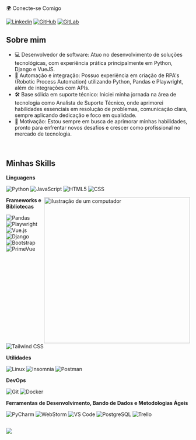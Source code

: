 🌍 Conecte-se Comigo

[![Linkedin](https://img.shields.io/badge/-LinkedIn-0077B5?style=flat-square&logo=Linkedin&logoColor=white&link=https://www.linkedin.com/in/allan-dimis-tabalipa/)](https://www.linkedin.com/in/allan-dimis-tabalipa/) 
[![GitHub](https://img.shields.io/badge/-GitHub-333333?style=flat&logo=github)](https://github.com/allandimis)
[![GitLab](https://img.shields.io/badge/-GitLab-333333?style=flat&logo=gitlab&logoColor=FCA121)](https://gitlab.com/allandimis)

## Sobre mim

- 💻 Desenvolvedor de software: Atuo no desenvolvimento de soluções tecnológicas, com experiência prática principalmente em Python, Django e VueJS.
- 🤖 Automação e integração: Possuo experiência em criação de RPA's (Robotic Process Automation) utilizando Python, Pandas e Playwright, além de integrações com APIs.
- 🛠️ Base sólida em suporte técnico: Iniciei minha jornada na área de tecnologia como Analista de Suporte Técnico, onde aprimorei habilidades essenciais em resolução de problemas, comunicação clara, sempre aplicando dedicação e foco em qualidade.
- 🚀 Motivação: Estou sempre em busca de aprimorar minhas habilidades, pronto para enfrentar novos desafios e crescer como profissional no mercado de tecnologia.


  
</br>

## Minhas Skills

**Linguagens**

![Python](https://img.shields.io/badge/-Python-333333?style=flat&logo=python&logoColor=3776AB)
![JavaScript](https://img.shields.io/badge/-JavaScript-333333?style=flat&logo=javascript)
![HTML5](https://img.shields.io/badge/-HTML5-333333?style=flat&logo=HTML5)
![CSS](https://img.shields.io/badge/-CSS-333333?style=flat&logo=CSS3&logoColor=1572B6)

<img src="https://raw.githubusercontent.com/MicaelliMedeiros/micaellimedeiros/master/image/computer-illustration.png" alt="ilustração de um computador" min-width="400px" max-width="400px" width="400px" align="right">


**Frameworks e Bibliotecas**

![Pandas](https://img.shields.io/badge/-Pandas-333333?style=flat&logo=pandas&logoColor=150458)
![Playwright](https://img.shields.io/badge/-Playwright-333333?style=flat&logo=playwright&logoColor=green)
![Vue.js](https://img.shields.io/badge/-Vue.js-333333?style=flat&logo=vue.js&logoColor=4FC08D)
![Django](https://img.shields.io/badge/-Django-333333?style=flat&logo=django&logoColor=092E20)
![Bootstrap](https://img.shields.io/badge/-Bootstrap-333333?style=flat&logo=bootstrap&logoColor=7952B3)
![PrimeVue](https://img.shields.io/badge/-PrimeVue-333333?style=flat&logo=vue.js&logoColor=4FC08D)
![Tailwind CSS](https://img.shields.io/badge/-Tailwind%20CSS-333333?style=flat&logo=tailwind-css&logoColor=06B6D4)

**Utilidades**

![Linux](https://img.shields.io/badge/-Linux-333333?style=flat&logo=linux&logoColor=FCC624)
![Insomnia](https://img.shields.io/badge/-Insomnia-333333?style=flat&logo=insomnia)
![Postman](https://img.shields.io/badge/-Postman-333333?style=flat&logo=postman)

**DevOps**

![Git](https://img.shields.io/badge/-Git-333333?style=flat&logo=git)
![Docker](https://img.shields.io/badge/-Docker-333333?style=flat&logo=docker)

**Ferramentas de Desenvolvimento, Bando de Dados e Metodologias Ágeis**


![PyCharm](https://img.shields.io/badge/-PyCharm-333333?style=flat&logo=pycharm&logoColor=21D789)
![WebStorm](https://img.shields.io/badge/-WebStorm-333333?style=flat&logo=webstorm&logoColor=07C3F2)
![VS Code](https://img.shields.io/badge/-VS%20Code-333333?style=flat&logo=visual-studio-code&logoColor=007ACC)
![PostgreSQL](https://img.shields.io/badge/-PostgreSQL-333333?style=flat&logo=postgresql&logoColor=4169E1)
![Trello](https://img.shields.io/badge/-Trello-333333?style=flat&logo=trello&logoColor=007ACC)

##
![](https://komarev.com/ghpvc/?username=allandimis&color=006bed)
